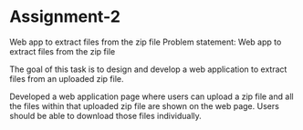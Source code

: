 # Assignment-2
Web app to extract files from the zip file
Problem statement: Web app to extract files from the zip file

The goal of this task is to design and develop a web application to extract files from an uploaded zip file.

Developed a web application page where users can upload a zip file and all the files within that uploaded zip file are shown on the web page. Users should be able to download those files individually.
